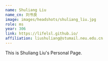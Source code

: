 ```yaml
---
name: Shuliang Liu
name_cn: 刘书良
image: images/headshots/shuliang_liu.jpg
role: ms
year: 306
link: https://lifelsl.github.io/
affiliation: liushuliang@stumail.neu.edu.cn
---
```


This is Shuliang Liu's Personal Page.